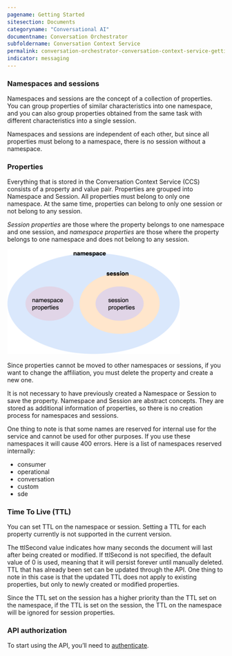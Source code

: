 ```yaml
---
pagename: Getting Started
sitesection: Documents
categoryname: "Conversational AI"
documentname: Conversation Orchestrator
subfoldername: Conversation Context Service
permalink: conversation-orchestrator-conversation-context-service-getting-started.html
indicator: messaging
---
```


### Namespaces and sessions

Namespaces and sessions are the concept of a collection of properties. You can group properties of similar characteristics into one namespace, and you can also group properties obtained from the same task with different characteristics into a single session.

Namespaces and sessions are independent of each other, but since all properties must belong to a namespace, there is no session without a namespace.

### Properties

Everything that is stored in the Conversation Context Service (CCS) consists of a property and value pair. Properties are grouped into Namespace and Session. All properties must belong to only one namespace. At the same time, properties can belong to only one session or not belong to any session.

*Session properties* are those where the property belongs to one namespace and one session, and *namespace properties* are those where the property belongs to one namespace and does not belong to any session.

<img width="400" src="img/convorchestrator/co_ccs_properties.png" alt="A diagram illustrating namespace and sessions properties, both within a namespace">

Since properties cannot be moved to other namespaces or sessions, if you want to change the affiliation, you must delete the property and create a new one.

It is not necessary to have previously created a Namespace or Session to save the property. Namespace and Session are abstract concepts. They are stored as additional information of properties, so there is no creation process for namespaces and sessions.

One thing to note is that some names are reserved for internal use for the service and cannot be used for other purposes. If you use these namespaces it will cause 400 errors. Here is a list of namespaces reserved internally:

* consumer
* operational
* conversation
* custom
* sde

### Time To Live (TTL)

You can set TTL on the namespace or session. Setting a TTL for each property currently is not supported in the current version.

The ttlSecond value indicates how many seconds the document will last after being created or modified. If ttlSecond is not specified, the default value of 0 is used, meaning that it will persist forever until manually deleted. TTL that has already been set can be updated through the API. One thing to note in this case is that the updated TTL does not apply to existing properties, but only to newly created or modified properties.

Since the TTL set on the session has a higher priority than the TTL set on the namespace, if the TTL is set on the session, the TTL on the namespace will be ignored for session properties.

### API authorization

To start using the API, you’ll need to [authenticate](conversation-orchestrator-api-authorization.html).